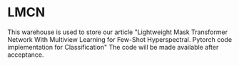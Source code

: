 # LMCN
This warehouse is used to store our article "Lightweight Mask Transformer Network With Multiview Learning for Few-Shot Hyperspectral. Pytorch code implementation for Classification"
The code will be made available after acceptance.
